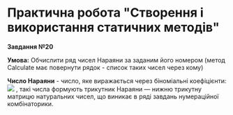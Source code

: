 # Практична робота "Створення і використання статичних методів"
**Завдання №20**

**Умова:** Обчислити ряд чисел Нараяни за заданим його номером (метод Calculate має повернути рядок - список таких чисел через кому)

**Число Нараяни** - число, яке виражається через біноміальні коефіцієнти: 
<img src="https://render.githubusercontent.com/render/math?math={\displaystyle N={\frac {1}{n}}{n \choose k}{n \choose k-1}}">
, такі числа формують трикутник Нараяни — нижню трикутну матрицю натуральних чисел, що виникає в ряді завдань нумераційної комбінаторики.
